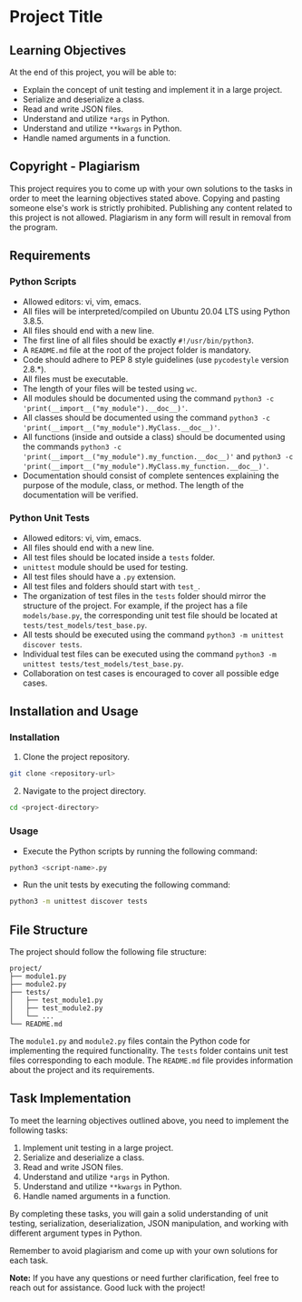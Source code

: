 # Project Title

## Learning Objectives

At the end of this project, you will be able to:

- Explain the concept of unit testing and implement it in a large project.
- Serialize and deserialize a class.
- Read and write JSON files.
- Understand and utilize `*args` in Python.
- Understand and utilize `**kwargs` in Python.
- Handle named arguments in a function.

## Copyright - Plagiarism

This project requires you to come up with your own solutions to the tasks in order to meet the learning objectives stated above. Copying and pasting someone else's work is strictly prohibited. Publishing any content related to this project is not allowed. Plagiarism in any form will result in removal from the program.

## Requirements

### Python Scripts

- Allowed editors: vi, vim, emacs.
- All files will be interpreted/compiled on Ubuntu 20.04 LTS using Python 3.8.5.
- All files should end with a new line.
- The first line of all files should be exactly `#!/usr/bin/python3`.
- A `README.md` file at the root of the project folder is mandatory.
- Code should adhere to PEP 8 style guidelines (use `pycodestyle` version 2.8.*).
- All files must be executable.
- The length of your files will be tested using `wc`.
- All modules should be documented using the command `python3 -c 'print(__import__("my_module").__doc__)'`.
- All classes should be documented using the command `python3 -c 'print(__import__("my_module").MyClass.__doc__)'`.
- All functions (inside and outside a class) should be documented using the commands `python3 -c 'print(__import__("my_module").my_function.__doc__)'` and `python3 -c 'print(__import__("my_module").MyClass.my_function.__doc__)'`.
- Documentation should consist of complete sentences explaining the purpose of the module, class, or method. The length of the documentation will be verified.

### Python Unit Tests

- Allowed editors: vi, vim, emacs.
- All files should end with a new line.
- All test files should be located inside a `tests` folder.
- `unittest` module should be used for testing.
- All test files should have a `.py` extension.
- All test files and folders should start with `test_`.
- The organization of test files in the `tests` folder should mirror the structure of the project. For example, if the project has a file `models/base.py`, the corresponding unit test file should be located at `tests/test_models/test_base.py`.
- All tests should be executed using the command `python3 -m unittest discover tests`.
- Individual test files can be executed using the command `python3 -m unittest tests/test_models/test_base.py`.
- Collaboration on test cases is encouraged to cover all possible edge cases.

## Installation and Usage

### Installation

1. Clone the project repository.

```bash
git clone <repository-url>
```

2. Navigate to the project directory.

```bash
cd <project-directory>
```

### Usage

- Execute the Python scripts by running the following command:

```bash
python3 <script-name>.py
```

- Run the unit tests by executing the following command:

```bash
python3 -m unittest discover tests
```

## File Structure

The project should follow the following file structure:

```
project/
├── module1.py
├── module2.py
├── tests/
│   ├── test_module1.py
│   ├── test_module2.py
│   └── ...
└── README.md
```

The `module1.py` and `module2.py` files contain the Python code for implementing the required functionality. The `tests` folder contains unit test files corresponding to each module. The `README.md` file provides information about the project and its requirements.

## Task Implementation

To meet the learning objectives outlined above, you need to implement the following tasks:

1. Implement unit testing in a large project.
2. Serialize and deserialize a class.
3. Read and write JSON files.
4. Understand and utilize `*args` in Python.
5. Understand and utilize `**kwargs` in Python.
6. Handle named arguments in a function.

By completing these tasks, you will gain a solid understanding of unit testing, serialization, deserialization, JSON manipulation, and working with different argument types in Python.

Remember to avoid plagiarism and come up with your own solutions for each task.

**Note:** If you have any questions or need further clarification, feel free to reach out for assistance. Good luck with the project!

